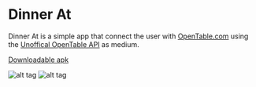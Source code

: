 # Dinner At

Dinner At is a simple app that connect the user with [OpenTable.com](http://www.opentable.com/austin-restaurants)
using the [Unoffical OpenTable API](http://www.opentable.com/austin-restaurants) as medium.

[Downloadable apk](https://drive.google.com/file/d/0B4OiSH6yxBpxendfeDk2aFFsUkU/view?usp=sharing)

![alt tag](http://imgur.com/4UoIuGr)
![alt tag](http://imgur.com/oj1iTtL)
